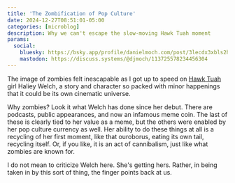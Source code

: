```yaml
---
title: 'The Zombification of Pop Culture'
date: 2024-12-27T08:51:01-05:00
categories: [microblog]
description: Why we can't escape the slow-moving Hawk Tuah moment
params:
  social:
    bluesky: https://bsky.app/profile/danielmoch.com/post/3lecdx3xbls2h
    mastodon: https://discuss.systems/@djmoch/113725578234456304
---
```

The image of zombies felt inescapable as I got up to speed on [Hawk
Tuah] girl Haliey Welch, a story and character so packed with minor
happenings that it could be its own cinematic universe.

[Hawk Tuah]: https://www.theatlantic.com/technology/archive/2024/12/hawk-tuah-rise-and-fall/681177/?gift=sqtncSbb-8WZ7rpn9YdnFHHEo75xWZOhDuYYSe4yJiE

Why zombies?
Look it what Welch has done since her debut.
There are podcasts, public appearances, and now an infamous meme
coin.
The last of these is clearly tied to her value as a meme, but the
others were enabled by her pop culture currency as well.
Her ability to do these things at all is a recycling of her first
moment, like that ouroborus, eating its own tail, recycling itself.
Or, if you like, it is an act of cannibalism, just like what zombies
are known for.

I do not mean to criticize Welch here.
She's getting hers.
Rather, in being taken in by this sort of thing, the finger points
back at us.
